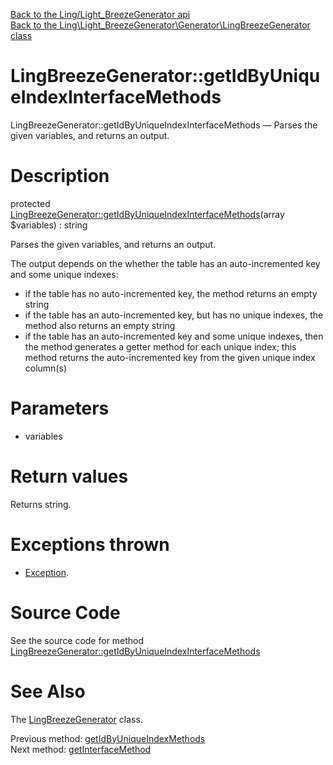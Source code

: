[Back to the Ling/Light_BreezeGenerator api](https://github.com/lingtalfi/Light_BreezeGenerator/blob/master/doc/api/Ling/Light_BreezeGenerator.md)<br>
[Back to the Ling\Light_BreezeGenerator\Generator\LingBreezeGenerator class](https://github.com/lingtalfi/Light_BreezeGenerator/blob/master/doc/api/Ling/Light_BreezeGenerator/Generator/LingBreezeGenerator.md)


LingBreezeGenerator::getIdByUniqueIndexInterfaceMethods
================



LingBreezeGenerator::getIdByUniqueIndexInterfaceMethods — Parses the given variables, and returns an output.




Description
================


protected [LingBreezeGenerator::getIdByUniqueIndexInterfaceMethods](https://github.com/lingtalfi/Light_BreezeGenerator/blob/master/doc/api/Ling/Light_BreezeGenerator/Generator/LingBreezeGenerator/getIdByUniqueIndexInterfaceMethods.md)(array $variables) : string




Parses the given variables, and returns an output.

The output depends on the whether the table has an auto-incremented key and some unique indexes:

- if the table has no auto-incremented key, the method returns an empty string
- if the table has an auto-incremented key, but has no unique indexes, the method also returns an empty string
- if the table has an auto-incremented key and some unique indexes, then the method generates a getter method for
     each unique index; this method returns the auto-incremented key from the given unique index column(s)




Parameters
================


- variables

    


Return values
================

Returns string.


Exceptions thrown
================

- [Exception](http://php.net/manual/en/class.exception.php).&nbsp;







Source Code
===========
See the source code for method [LingBreezeGenerator::getIdByUniqueIndexInterfaceMethods](https://github.com/lingtalfi/Light_BreezeGenerator/blob/master/Generator/LingBreezeGenerator.php#L979-L1022)


See Also
================

The [LingBreezeGenerator](https://github.com/lingtalfi/Light_BreezeGenerator/blob/master/doc/api/Ling/Light_BreezeGenerator/Generator/LingBreezeGenerator.md) class.

Previous method: [getIdByUniqueIndexMethods](https://github.com/lingtalfi/Light_BreezeGenerator/blob/master/doc/api/Ling/Light_BreezeGenerator/Generator/LingBreezeGenerator/getIdByUniqueIndexMethods.md)<br>Next method: [getInterfaceMethod](https://github.com/lingtalfi/Light_BreezeGenerator/blob/master/doc/api/Ling/Light_BreezeGenerator/Generator/LingBreezeGenerator/getInterfaceMethod.md)<br>


